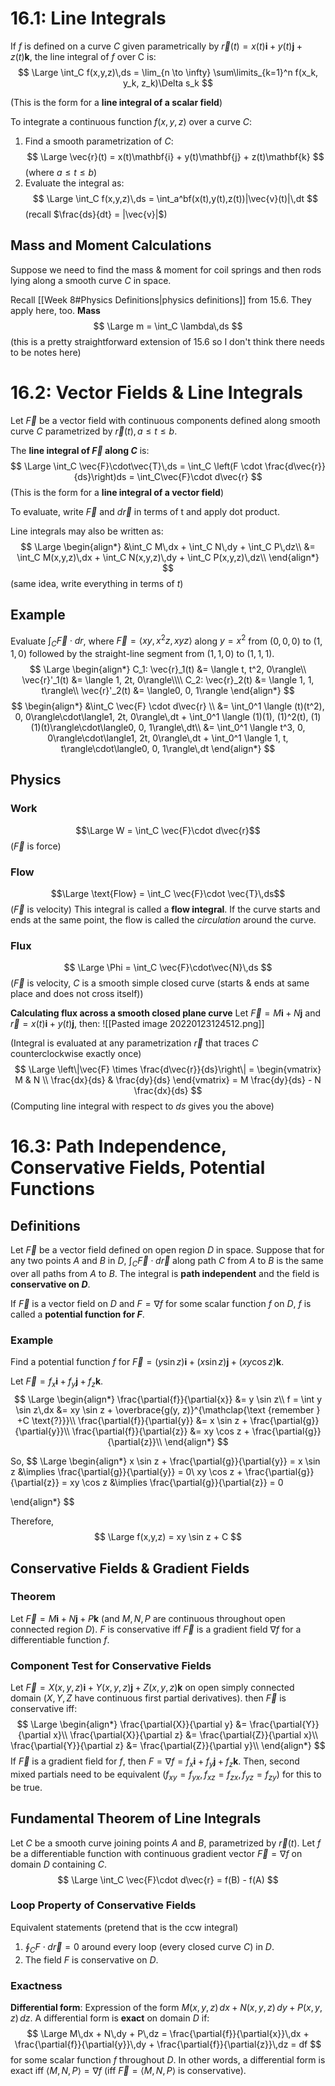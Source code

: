 # 16.1: Line Integrals
If $f$ is defined on a curve $C$ given parametrically by $\vec{r}(t) = x(t)\mathbf{i} + y(t)\mathbf{j} + z(t)\mathbf{k}$, the line integral of $f$ over C is:
$$
\Large
\int_C f(x,y,z)\,ds = \lim_{n \to \infty} \sum\limits_{k=1}^n f(x_k, y_k, z_k)\Delta s_k
$$

(This is the form for a **line integral of a scalar field**)

To integrate a continuous function $f(x, y, z)$ over a curve $C$:
1. Find a smooth parametrization of $C$:
$$
\Large
\vec{r}(t) = x(t)\mathbf{i} + y(t)\mathbf{j} + z(t)\mathbf{k}
$$ (where $a \leq t \leq b$)
3. Evaluate the integral as:
$$
\Large
\int_C f(x,y,z)\,ds = \int_a^bf(x(t),y(t),z(t))|\vec{v}(t)|\,dt
$$
(recall $\frac{ds}{dt} = |\vec{v}|$)

## Mass and Moment Calculations
Suppose we need to find the mass & moment for coil springs and then rods lying along a smooth curve $C$ in space.

Recall [[Week 8#Physics Definitions|physics definitions]] from 15.6.
They apply here, too.
**Mass**
$$
\Large
m = \int_C \lambda\,ds
$$
(this is a pretty straightforward extension of 15.6 so I don't think there needs to be notes here)

# 16.2: Vector Fields & Line Integrals
Let $\vec{F}$ be a vector field with continuous components defined along smooth curve $C$ parametrized by $\vec{r}(t), a \leq t \leq b$.

The **line integral of $\vec{F}$ along $C$** is:
$$
\Large
\int_C \vec{F}\cdot\vec{T}\,ds = \int_C \left(F \cdot \frac{d\vec{r}}{ds}\right)ds = \int_C\vec{F}\cdot d\vec{r}
$$
(This is the form for a **line integral of a vector field**)


To evaluate, write $\vec{F}$ and $d\vec{r}$ in terms of t and apply dot product.

Line integrals may also be written as:
$$
\Large
\begin{align*}
&\int_C M\,dx + \int_C N\,dy + \int_C P\,dz\\
&= \int_C M(x,y,z)\,dx + \int_C N(x,y,z)\,dy + \int_C P(x,y,z)\,dz\\
\end{align*}
$$
(same idea, write everything in terms of $t$)

## Example
Evaluate $\int_C\vec{F}\cdot dr$, where $\vec{F} = \langle xy, x^2z, xyz\rangle$ along $y = x^2$ from $(0,0,0)$ to $(1,1,0)$ followed by the straight-line segment from $(1,1,0)$ to $(1,1,1)$.
$$
\Large
\begin{align*}
C_1: \vec{r}_1(t) &= \langle t, t^2, 0\rangle\\
\vec{r}'_1(t) &= \langle 1, 2t, 0\rangle\\\\
C_2: \vec{r}_2(t) &= \langle 1, 1, t\rangle\\
\vec{r}'_2(t) &= \langle0, 0, 1\rangle
\end{align*}
$$
$$
\begin{align*}
&\int_C \vec{F} \cdot d\vec{r} \\
&= \int_0^1 \langle (t)(t^2), 0, 0\rangle\cdot\langle1, 2t, 0\rangle\,dt + \int_0^1 \langle (1)(1), (1)^2(t), (1)(1)(t)\rangle\cdot\langle0, 0, 1\rangle\,dt\\
&= \int_0^1 \langle t^3, 0, 0\rangle\cdot\langle1, 2t, 0\rangle\,dt + \int_0^1 \langle 1, t, t\rangle\cdot\langle0, 0, 1\rangle\,dt
\end{align*}
$$

## Physics
 ### Work 
$$\Large W = \int_C \vec{F}\cdot d\vec{r}$$
($\vec{F}$ is force)

 ### Flow 
$$\Large \text{Flow} = \int_C \vec{F}\cdot \vec{T}\,ds$$
($\vec{F}$ is velocity)
This integral is called a **flow integral**. If the curve starts and ends at the same point, the flow is called the *circulation* around the curve.

 ### Flux
$$
\Large
\Phi = \int_C \vec{F}\cdot\vec{N}\,ds
$$
($\vec{F}$ is velocity, $C$ is a smooth simple closed curve (starts & ends at same place and does not cross itself))

**Calculating flux across a smooth closed plane curve**
Let $\vec{F} = M\mathbf{i} + N\mathbf{j}$ and $\vec{r} = x(t)\mathbf{i} + y(t)\mathbf{j}$,
then:
![[Pasted image 20220123124512.png]]

(Integral is evaluated at any parametrization $\vec{r}$ that traces $C$ counterclockwise exactly once)
$$
\Large
\left\|\vec{F} \times \frac{d\vec{r}}{ds}\right\| = \begin{vmatrix}
M & N \\
\frac{dx}{ds} & \frac{dy}{ds}
\end{vmatrix} = M \frac{dy}{ds} - N \frac{dx}{ds}
$$
(Computing line integral with respect to $ds$ gives you the above)

# 16.3: Path Independence, Conservative Fields, Potential Functions
## Definitions
Let $\vec{F}$ be a vector field defined on open region $D$ in space.
Suppose that for any two points $A$ and $B$ in $D$, $\int_C \vec{F}\cdot d\vec{r}$ along path $C$ from $A$ to $B$ is the same over all paths from $A$ to $B$.
The integral is **path independent** and the field is **conservative on $D$**.

If $\vec{F}$ is a vector field on $D$ and $F = \nabla f$ for some scalar function $f$ on $D$, $f$ is called a **potential function for $F$**.

### Example
Find a potential function $f$ for $\vec{F} = (y \sin z)\mathbf{i} + (x \sin z)\mathbf{j} + (xy\cos z) \mathbf{k}$.

Let $\vec{F} = f_x\mathbf{i} + f_y\mathbf{j} + f_z\mathbf{k}$.
$$
\Large
\begin{align*}
\frac{\partial{f}}{\partial{x}} &= y \sin z\\
f = \int y \sin z\,dx &= xy \sin z + \overbrace{g(y, z)}^{\mathclap{\text {remember } +C \text{?}}}\\
\frac{\partial{f}}{\partial{y}} &= x \sin z + \frac{\partial{g}}{\partial{y}}\\
\frac{\partial{f}}{\partial{z}} &= xy \cos z + \frac{\partial{g}}{\partial{z}}\\
\end{align*}
$$

So,
$$
\Large
\begin{align*}
x \sin z + \frac{\partial{g}}{\partial{y}} = x \sin z &\implies \frac{\partial{g}}{\partial{y}} = 0\\
xy \cos z + \frac{\partial{g}}{\partial{z}} = xy \cos z &\implies \frac{\partial{g}}{\partial{z}} = 0

\end{align*}
$$

Therefore,
$$
\Large
f(x,y,z) = xy \sin z + C
$$
## Conservative Fields & Gradient Fields
### Theorem
Let $\vec{F} = M\mathbf{i} + N\mathbf{j} + P\mathbf{k}$ (and $M, N, P$ are continuous throughout open connected region $D$).
$F$ is conservative iff $\vec{F}$ is a gradient field $\nabla f$ for a differentiable function $f$.

### Component Test for Conservative Fields
Let $\vec{F} = X(x, y, z)\mathbf{i} + Y(x, y, z)\mathbf{j} + Z(x, y, z)\mathbf{k}$ on open simply connected domain ($X, Y, Z$ have continuous first partial derivatives).
then $\vec{F}$ is conservative iff:
$$
\Large
\begin{align*}
\frac{\partial{X}}{\partial y} &= \frac{\partial{Y}}{\partial x}\\
\frac{\partial{X}}{\partial z} &= \frac{\partial{Z}}{\partial x}\\
\frac{\partial{Y}}{\partial z} &= \frac{\partial{Z}}{\partial y}\\
\end{align*}
$$
If $\vec{F}$ is a gradient field for $f$, then $F = \nabla f = f_x\mathbf{i} + f_y\mathbf{j} + f_z\mathbf{k}$.
Then, second mixed partials need to be equivalent ($f_{xy} = f_{yx}, f_{xz} = f_{zx}, f_{yz} = f_{zy}$) for this to be true.

## Fundamental Theorem of Line Integrals
Let $C$ be a smooth curve joining points $A$ and $B$, parametrized by $\vec{r}(t)$.
Let $f$ be a differentiable function with continuous gradient vector $\vec{F} = \nabla f$ on domain $D$ containing $C$.
$$
\Large
\int_C \vec{F}\cdot d\vec{r} = f(B) - f(A)
$$
### Loop Property of Conservative Fields
Equivalent statements
(pretend that is the ccw integral)
1. $\oint_C F \cdot d\vec{r} = 0$ around every loop (every closed curve $C$) in $D$.
2. The field $F$ is conservative on $D$.

### Exactness
**Differential form**: Expression of the form $M(x,y,z)\,dx + N(x,y,z)\,dy + P(x,y,z)\,dz$.
A differential form is **exact** on domain $D$ if:
$$
\Large
M\,dx + N\,dy + P\,dz = \frac{\partial{f}}{\partial{x}}\,dx + \frac{\partial{f}}{\partial{y}}\,dy + \frac{\partial{f}}{\partial{z}}\,dz = df
$$
for some scalar function $f$ throughout $D$.
In other words, a differential form is exact iff $\langle M, N, P \rangle = \nabla f$ (iff $\vec{F} = \langle M, N, P\rangle$ is conservative).

